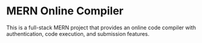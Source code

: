 
# MERN Online Compiler

This is a full-stack MERN project that provides an online code compiler with authentication, code execution, and submission features.
    